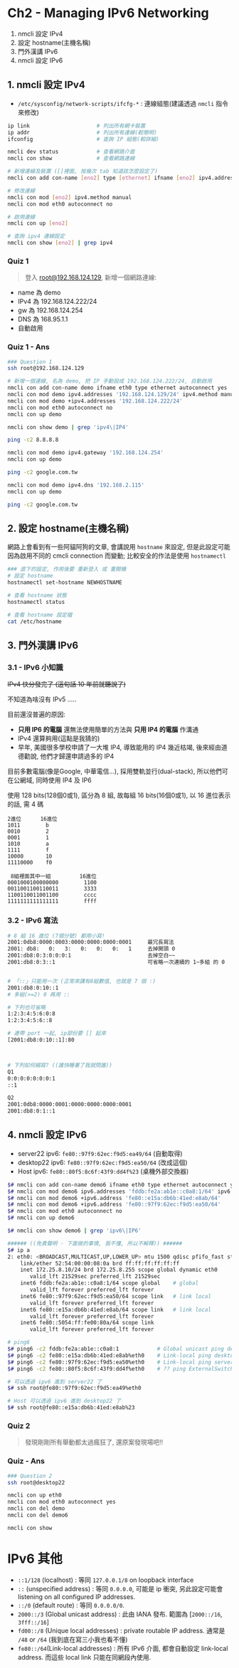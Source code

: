 # Ch2  - Managing IPv6 Networking

1. nmcli 設定 IPv4
2. 設定 hostname(主機名稱)
3. 門外漢講 IPv6
4. nmcli 設定 IPv6


## 1. nmcli 設定 IPv4

- `/etc/sysconfig/network-scripts/ifcfg-*` : 連線組態(建議透過 `nmcli` 指令來修改)

```sh
ip link                     # 列出所有網卡裝置
ip addr                     # 列出所有連線(較簡明)
ifconfig                    # 查詢 IP 組態(較詳細)

nmcli dev status            # 查看網路介面
nmcli con show              # 查看網路連線

# 新增連線及裝置 ([]裡面, 按幾次 tab 知道該怎麼設定了)
nmcli con add con-name [eno2] type [ethernet] ifname [eno2] ipv4.addresses [192.168.88.1] gw4 [192.168.88.254] autoconnect yes

# 修改連線
nmcli con mod [eno2] ipv4.method manual
nmcli con mod eth0 autoconnect no

# 啟用連線
nmcli con up [eno2]

# 查詢 ipv4 連線設定
nmcli con show [eno2] | grep ipv4
```

### Quiz 1

> 登入 root@192.168.124.129, 新增一個網路連線:
- name 為 demo
- IPv4 為 192.168.124.222/24
- gw 為 192.168.124.254
- DNS 為 168.95.1.1
- 自動啟用

### Quiz 1 - Ans

```sh
### Question 1
ssh root@192.168.124.129

# 新增一個連線, 名為 demo, 把 IP 手動設成 192.168.124.222/24, 自動啟用
nmcli con add con-name demo ifname eth0 type ethernet autoconnect yes
nmcli con mod demo ipv4.addresses '192.168.124.129/24' ipv4.method manual
nmcli con mod demo +ipv4.addresses '192.168.124.222/24'
nmcli con mod eth0 autoconnect no
nmcli con up demo

nmcli con show demo | grep 'ipv4\|IP4'

ping -c2 8.8.8.8

nmcli con mod demo ipv4.gateway '192.168.124.254'
nmcli con up demo

ping -c2 google.com.tw

nmcli con mod demo ipv4.dns '192.168.2.115'
nmcli con up demo

ping -c2 google.com.tw
```


## 2. 設定 hostname(主機名稱)

網路上會看到有一些阿貓阿狗的文章, 會講說用 `hostname` 來設定, 但是此設定可能因為啟用不同的 cmcli connection 而變動; 比較安全的作法是使用 `hostnamectl`

```sh
### 底下的設定, 作用後要 重新登入 或 重開機
# 設定 hostname
hostnamectl set-hostname NEWHOSTNAME

# 查看 hostname 狀態
hostnamectl status

# 查看 hostname 設定檔
cat /etc/hostname
```

## 3. 門外漢講 IPv6

### 3.1 - IPv6 小知識

~~IPv4 快分發完了 (這句話 10 年前就聽說了)~~

不知道為啥沒有 IPv5 .....

目前還沒普遍的原因:

- **只用 IP6 的電腦** 還無法使用簡單的方法與 **只用 IP4 的電腦** 作溝通
- IPv4 還算夠用(這點是我猜的)
- 早年, 美國很多學校申請了一大堆 IP4, 導致能用的 IP4 幾近枯竭, 後來經由道德勸說, 他們才歸還申請過多的 IP4

目前多數電腦(像是Google, 中華電信...), 採用雙軌並行(dual-stack), 所以他們可在公網域, 同時使用 IP4 及 IP6

使用 128 bits(128個0或1), 區分為 8 組, 故每組 16 bits(16個0或1), 以 16 進位表示的話, 需 4 碼

    2進位      16進位
    1011        b
    0010        2
    0001        1
    1010        a
    1111        f
    10000       10
    11110000    f0

     8組裡面其中一組         16進位
    0001000100000000        1100
    0011001100110011        3333
    1100110011001100        cccc
    1111111111111111        ffff

### 3.2 - IPv6 寫法

```sh
# 8 組 16 進位 (7個分號) 都用小寫!
2001:0db8:0000:0003:0000:0000:0000:0001     最冗長寫法
2001: db8:   0:   3:   0:   0:   0:   1     去掉開頭 0
2001:db8:0:3:0:0:0:1                        去掉空白~~
2001:db8:0:3::1                             可省略一次連續的 1~多組 的 0


# 「::」只能用一次 (正常來講有8組數值, 也就是 7 個 :)
2001:db8:0:10::1
# 多組(>=2) 0 再用 ::

# 下列也可省略
1:2:3:4:5:6:0:8
1:2:3:4:5:6::8

# 連帶 port 一起, ip部份要 [] 起來
[2001:db8:0:10::1]:80



# 下列如何縮寫? ((誰快睡著了我就問誰))
Q1
0:0:0:0:0:0:0:1
::1

Q2
2001:0db8:0000:0001:0000:0000:0000:0001
2001:db8:0:1::1
```

## 4. nmcli 設定 IPv6

* server22 ipv6: `fe80::97f9:62ec:f9d5:ea49/64` (自動取得)
* desktop22 ipv6: `fe80::97f9:62ec:f9d5:ea50/64` (改成這個)
* Host ipv6: `fe80::80f5:8c6f:43f9:dd4f%23` (桌機外部交換器)


```sh
$# nmcli con add con-name demo6 ifname eth0 type ethernet autoconnect yes
$# nmcli con mod demo6 ipv6.addresses 'fddb:fe2a:ab1e::c0a8:1/64' ipv6.method manual
$# nmcli con mod demo6 +ipv6.address 'fe80::e15a:db6b:41ed:e8ab/64'
$# nmcli con mod demo6 +ipv6.address 'fe80::97f9:62ec:f9d5:ea50/64'
$# nmcli con mod eth0 autoconnect no
$# nmcli con up demo6

$# nmcli con show demo6 | grep 'ipv6\|IP6'

###### ((免責聲明 - 下面做的事情, 我不懂, 所以不解釋)) ######
$# ip a
2: eth0: <BROADCAST,MULTICAST,UP,LOWER_UP> mtu 1500 qdisc pfifo_fast state UP qlen 1000
    link/ether 52:54:00:00:08:0a brd ff:ff:ff:ff:ff:ff
    inet 172.25.8.10/24 brd 172.25.8.255 scope global dynamic eth0
       valid_lft 21529sec preferred_lft 21529sec
    inet6 fddb:fe2a:ab1e::c0a8:1/64 scope global    # global
       valid_lft forever preferred_lft forever
    inet6 fe80::97f9:62ec:f9d5:ea50/64 scope link   # link local
       valid_lft forever preferred_lft forever
    inet6 fe80::e15a:db6b:41ed:e8ab/64 scope link   # link local
       valid_lft forever preferred_lft forever
    inet6 fe80::5054:ff:fe00:80a/64 scope link 
       valid_lft forever preferred_lft forever

# ping6
$# ping6 -c2 fddb:fe2a:ab1e::c0a8:1            # Global unicast ping desktop22
$# ping6 -c2 fe80::e15a:db6b:41ed:e8ab%eth0    # Link-local ping desktop22(需指定外送介面)
$# ping6 -c2 fe80::97f9:62ec:f9d5:ea50%eth0    # Link-local ping server22(需指定外送介面)
$# ping6 -c2 fe80::80f5:8c6f:43f9:dd4f%eth0    # ?? ping ExternalSwitch(需指定外送介面)

# 可以透過 ipv6 進到 server22 了
$# ssh root@fe80::97f9:62ec:f9d5:ea49%eth0

# Host 可以透過 ipv6 進到 desktop22 了
$# ssh root@fe80::e15a:db6b:41ed:e8ab%23
```


### Quiz 2

> 發現剛剛所有舉動都太過瘋狂了, 還原案發現場吧!!

### Quiz - Ans

```sh
### Question 2
ssh root@desktop22

nmcli con up eth0
nmcli con mod eth0 autoconnect yes
nmcli con del demo
nmcli con del demo6

nmcli con show
```

# IPv6 其他

* `::1/128`  (localhost)              : 等同 `127.0.0.1/8` on loopback interface
* `::`       (unspecified address)    : 等同 `0.0.0.0`, 可能是 ip 衝突, 另此設定可能會 listening on all configured IP addresses.
* `::/0`     (default route)          : 等同 `0.0.0.0/0`. 
* `2000::/3` (Global unicast address) : 此由 IANA 發布. 範圍為 [`2000::/16`, `3fff::/16`]
* `fd00::/8` (Unique local addresses) : private routable IP address. 通常是 `/48` or `/64` (我到底在寫三小我也看不懂)
* `fe80::/64`(Link-local addresses)   : 所有 IPv6 介面, 都會自動設定 link-local address. 而這些 local link 只能在同網段內使用.

